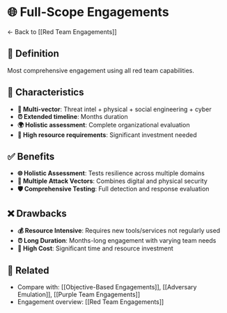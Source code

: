 # 🌐 Full-Scope Engagements

← Back to [[Red Team Engagements]]

## 📖 Definition
Most comprehensive engagement using all red team capabilities.

## 🔧 Characteristics
- **🔄 Multi-vector**: Threat intel + physical + social engineering + cyber
- **⏰ Extended timeline**: Months duration
- **🌍 Holistic assessment**: Complete organizational evaluation
- **💎 High resource requirements**: Significant investment needed

## ✅ Benefits
- **🌐 Holistic Assessment**: Tests resilience across multiple domains
- **🔄 Multiple Attack Vectors**: Combines digital and physical security
- **🛡️ Comprehensive Testing**: Full detection and response evaluation

## ❌ Drawbacks
- **💰 Resource Intensive**: Requires new tools/services not regularly used
- **⏰ Long Duration**: Months-long engagement with varying team needs
- **💸 High Cost**: Significant time and resource investment

## 🔗 Related
- Compare with: [[Objective-Based Engagements]], [[Adversary Emulation]], [[Purple Team Engagements]]
- Engagement overview: [[Red Team Engagements]]
